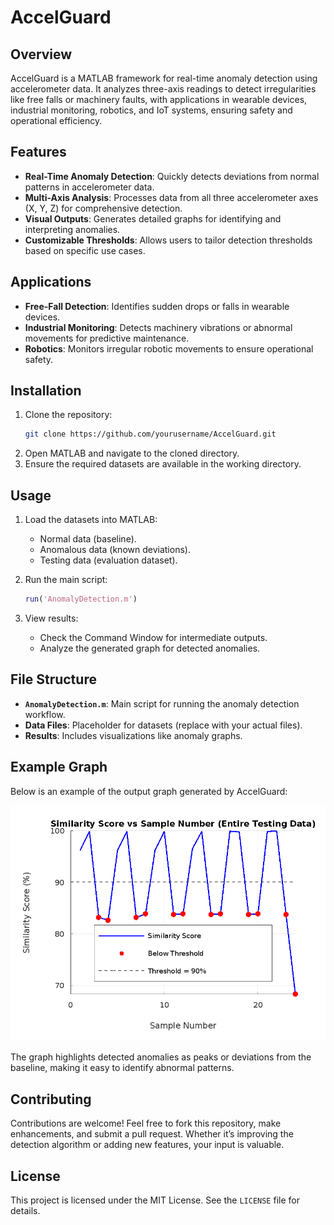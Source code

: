 # AccelGuard

## Overview
AccelGuard is a MATLAB framework for real-time anomaly detection using accelerometer data. It analyzes three-axis readings to detect irregularities like free falls or machinery faults, with applications in wearable devices, industrial monitoring, robotics, and IoT systems, ensuring safety and operational efficiency.

## Features
- **Real-Time Anomaly Detection**: Quickly detects deviations from normal patterns in accelerometer data.
- **Multi-Axis Analysis**: Processes data from all three accelerometer axes (X, Y, Z) for comprehensive detection.
- **Visual Outputs**: Generates detailed graphs for identifying and interpreting anomalies.
- **Customizable Thresholds**: Allows users to tailor detection thresholds based on specific use cases.

## Applications
- **Free-Fall Detection**: Identifies sudden drops or falls in wearable devices.
- **Industrial Monitoring**: Detects machinery vibrations or abnormal movements for predictive maintenance.
- **Robotics**: Monitors irregular robotic movements to ensure operational safety.

## Installation
1. Clone the repository:
   ```bash
   git clone https://github.com/yourusername/AccelGuard.git
   ```
2. Open MATLAB and navigate to the cloned directory.
3. Ensure the required datasets are available in the working directory.

## Usage
1. Load the datasets into MATLAB:
   - Normal data (baseline).
   - Anomalous data (known deviations).
   - Testing data (evaluation dataset).

2. Run the main script:
   ```matlab
   run('AnomalyDetection.m')
   ```
3. View results:
   - Check the Command Window for intermediate outputs.
   - Analyze the generated graph for detected anomalies.

## File Structure
- **`AnomalyDetection.m`**: Main script for running the anomaly detection workflow.
- **Data Files**: Placeholder for datasets (replace with your actual files).
- **Results**: Includes visualizations like anomaly graphs.

## Example Graph
Below is an example of the output graph generated by AccelGuard:

![Example Graph](resultGraph.png)

The graph highlights detected anomalies as peaks or deviations from the baseline, making it easy to identify abnormal patterns.

## Contributing
Contributions are welcome! Feel free to fork this repository, make enhancements, and submit a pull request. Whether it’s improving the detection algorithm or adding new features, your input is valuable.

## License
This project is licensed under the MIT License. See the `LICENSE` file for details.

